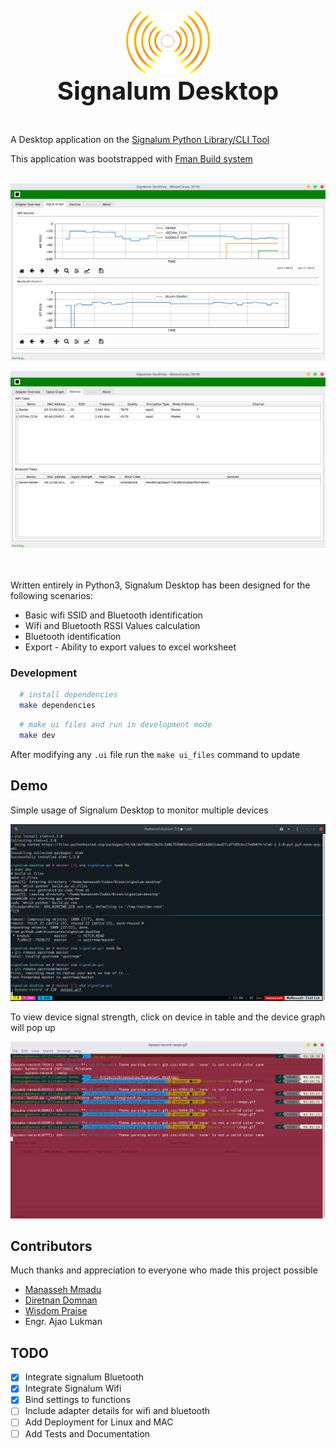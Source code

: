 <p align="center">
  <img src="src/main/resources/base/signalum.png" height="100" /><br/>
  <span> <b style="font-size: 40px;">Signalum Desktop</b></span>
</p>
<br>


A Desktop application on the <a href="https://github.com/bisoncorps/signalum" title="Signalum Library/CLI Tool">Signalum Python Library/CLI Tool</a>

This application was bootstrapped with <a href="https://github.com/mherrmann/fbs" title="fbs">Fman Build system</a>
<br> <br>

![Signal-Graph](assets/signal-graph.png)

![Devices](assets/devices.png)

<br><br>
Written entirely in Python3, Signalum Desktop has been designed for the following scenarios:

- Basic wifi SSID and Bluetooth identification
- Wifi and Bluetooth RSSI Values calculation
- Bluetooth identification
- Export - Ability to export values to excel worksheet



### Development

```bash
  # install dependencies
  make dependencies
```

```bash
  # make ui files and run in development mode
  make dev
```

After modifying any `.ui` file run the `make ui_files` command to update

## Demo

Simple usage of Signalum Desktop to monitor multiple devices

![Demo](assets/output.gif)

To view device signal strength, click on device in table and the device graph will pop up <br/>

![Individual device demo](assets/range.gif)

## Contributors

Much thanks and appreciation to everyone who made this project possible

- [Manasseh Mmadu](https//mensaah.github.io)
- [Diretnan Domnan](https://github.com/deven96)
- [Wisdom Praise](https://github.com/wizzywit)
- Engr. Ajao Lukman

## TODO

- [x] Integrate signalum Bluetooth
- [x] Integrate Signalum Wifi
- [x] Bind settings to functions
- [ ] Include adapter details for wifi and bluetooth
- [ ] Add Deployment for Linux and MAC
- [ ] Add Tests and Documentation
